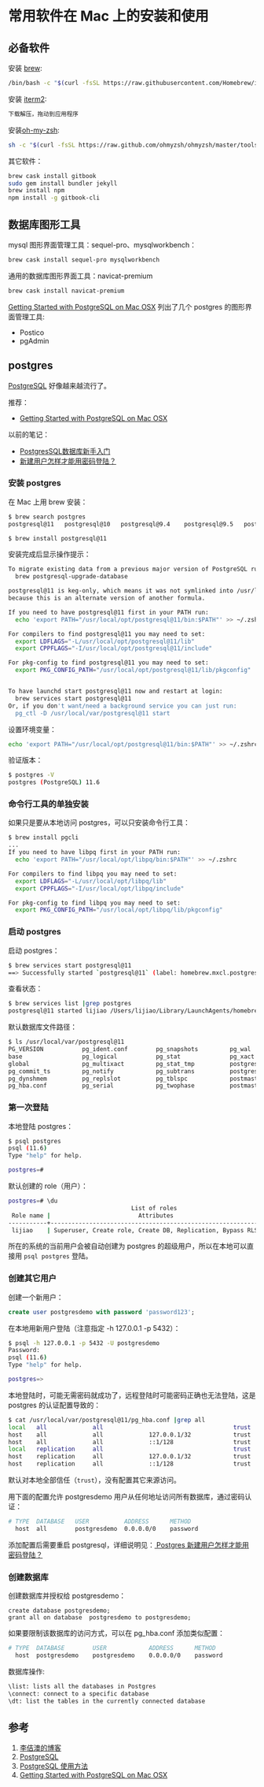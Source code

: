 <!-- toc -->
# 常用软件在 Mac 上的安装和使用

## 必备软件

安装 [brew](https://brew.sh/):
　
```sh
/bin/bash -c "$(curl -fsSL https://raw.githubusercontent.com/Homebrew/install/master/install.sh)"
```

安装 [iterm2](https://www.iterm2.com/):

```sh
下载解压，拖动到应用程序
```

安装[oh-my-zsh](https://ohmyz.sh/):

```sh
sh -c "$(curl -fsSL https://raw.github.com/ohmyzsh/ohmyzsh/master/tools/install.sh)"
```

其它软件：

```sh
brew cask install gitbook
sudo gem install bundler jekyll
brew install npm
npm install -g gitbook-cli
```

## 数据库图形工具

mysql 图形界面管理工具：sequel-pro、mysqlworkbench：

```sh
brew cask install sequel-pro mysqlworkbench
```

通用的数据库图形界面工具：navicat-premium

```sh
brew cask install navicat-premium
```

[Getting Started with PostgreSQL on Mac OSX][4] 列出了几个 postgres 的图形界面管理工具:

* Postico
* pgAdmin

## postgres

[PostgreSQL][2] 好像越来越流行了。

推荐：

* [Getting Started with PostgreSQL on Mac OSX][4]

以前的笔记：

* [PostgresSQL数据库新手入门](https://www.lijiaocn.com/%E6%8A%80%E5%B7%A7/2017/08/31/postgre-usage.html)
* [新建用户怎样才能用密码登陆？](https://www.lijiaocn.com/%E6%8A%80%E5%B7%A7/2018/09/28/postgres-user-manage.html)

### 安装 postgres

在 Mac 上用 brew 安装：

```sh
$ brew search postgres
postgresql@11   postgresql@10   postgresql@9.4    postgresql@9.5   postgresql@9.6

$ brew install postgresql@11
```

安装完成后显示操作提示：

```sh
To migrate existing data from a previous major version of PostgreSQL run:
  brew postgresql-upgrade-database

postgresql@11 is keg-only, which means it was not symlinked into /usr/local,
because this is an alternate version of another formula.

If you need to have postgresql@11 first in your PATH run:
  echo 'export PATH="/usr/local/opt/postgresql@11/bin:$PATH"' >> ~/.zshrc

For compilers to find postgresql@11 you may need to set:
  export LDFLAGS="-L/usr/local/opt/postgresql@11/lib"
  export CPPFLAGS="-I/usr/local/opt/postgresql@11/include"

For pkg-config to find postgresql@11 you may need to set:
  export PKG_CONFIG_PATH="/usr/local/opt/postgresql@11/lib/pkgconfig"


To have launchd start postgresql@11 now and restart at login:
  brew services start postgresql@11
Or, if you don't want/need a background service you can just run:
  pg_ctl -D /usr/local/var/postgresql@11 start
```

设置环境变量：

```sh
echo 'export PATH="/usr/local/opt/postgresql@11/bin:$PATH"' >> ~/.zshrc
```

验证版本：

```sh
$ postgres -V
postgres (PostgreSQL) 11.6
```

### 命令行工具的单独安装

如果只是要从本地访问 postgres，可以只安装命令行工具：

```sh
$ brew install pgcli
...
If you need to have libpq first in your PATH run:
  echo 'export PATH="/usr/local/opt/libpq/bin:$PATH"' >> ~/.zshrc

For compilers to find libpq you may need to set:
  export LDFLAGS="-L/usr/local/opt/libpq/lib"
  export CPPFLAGS="-I/usr/local/opt/libpq/include"

For pkg-config to find libpq you may need to set:
  export PKG_CONFIG_PATH="/usr/local/opt/libpq/lib/pkgconfig"
```

### 启动 postgres

启动 postgres：

```sh
$ brew services start postgresql@11
==> Successfully started `postgresql@11` (label: homebrew.mxcl.postgresql@11)
```

查看状态：

```sh
$ brew services list |grep postgres
postgresql@11 started lijiao /Users/lijiao/Library/LaunchAgents/homebrew.mxcl.postgresql@11.plist
```

默认数据库文件路径：

```sh
$ ls /usr/local/var/postgresql@11
PG_VERSION           pg_ident.conf        pg_snapshots         pg_wal
base                 pg_logical           pg_stat              pg_xact
global               pg_multixact         pg_stat_tmp          postgresql.auto.conf
pg_commit_ts         pg_notify            pg_subtrans          postgresql.conf
pg_dynshmem          pg_replslot          pg_tblspc            postmaster.opts
pg_hba.conf          pg_serial            pg_twophase          postmaster.pid
```

### 第一次登陆

本地登陆 postgres：

```sh
$ psql postgres
psql (11.6)
Type "help" for help.

postgres=#
```

默认创建的 role（用户）：

```sh
postgres=# \du
                                   List of roles
 Role name |                         Attributes                         | Member of
-----------+------------------------------------------------------------+-----------
 lijiao    | Superuser, Create role, Create DB, Replication, Bypass RLS | {}
```

所在的系统的当前用户会被自动创建为 postgres 的超级用户，所以在本地可以直接用 `psql postgres` 登陆。

### 创建其它用户

创建一个新用户：

```sql
create user postgresdemo with password 'password123';
```

在本地用新用户登陆（注意指定 -h 127.0.0.1 -p 5432）：

```sh
$ psql -h 127.0.0.1 -p 5432 -U postgresdemo
Password:
psql (11.6)
Type "help" for help.

postgres=>
```

本地登陆时，可能无需密码就成功了，远程登陆时可能密码正确也无法登陆，这是 postgres 的认证配置导致的：

```sh
$ cat /usr/local/var/postgresql@11/pg_hba.conf |grep all
local   all             all                                     trust
host    all             all             127.0.0.1/32            trust
host    all             all             ::1/128                 trust
local   replication     all                                     trust
host    replication     all             127.0.0.1/32            trust
host    replication     all             ::1/128                 trust
```

默认对本地全部信任（`trust`），没有配置其它来源访问。

用下面的配置允许 postgresdemo 用户从任何地址访问所有数据库，通过密码认证：

```sh
# TYPE  DATABASE   USER          ADDRESS      METHOD
  host  all        postgresdemo  0.0.0.0/0    password
```

添加配置后需要重启 postgresql，详细说明见：[ Postgres 新建用户怎样才能用密码登陆？](https://www.lijiaocn.com/%E6%8A%80%E5%B7%A7/2018/09/28/postgres-user-manage.html)

### 创建数据库

创建数据库并授权给 postgresdemo：

```mysql
create database postgresdemo;
grant all on database  postgresdemo to postgresdemo;
```

如果要限制该数据库的访问方式，可以在 pg_hba.conf 添加类似配置：

```sh
# TYPE  DATABASE        USER            ADDRESS      METHOD
  host  postgresdemo    postgresdemo    0.0.0.0/0    password
```

数据库操作:

```sh
\list: lists all the databases in Postgres
\connect: connect to a specific database
\dt: list the tables in the currently connected database
```

## 参考

1. [李佶澳的博客][1]
2. [PostgreSQL][2]
3. [PostgreSQL 使用方法][3]
4. [Getting Started with PostgreSQL on Mac OSX][4]

[1]: https://www.lijiaocn.com "李佶澳的博客"
[2]: https://www.postgresql.org/ "PostgreSQL"
[3]: https://www.lijiaocn.com/tags/all.html#postgres "postgres usage"
[4]: https://www.codementor.io/@engineerapart/getting-started-with-postgresql-on-mac-osx-are8jcopb "Getting Started with PostgreSQL on Mac OSX"
